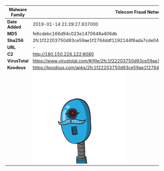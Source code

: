 | Malware Family | Telecom Fraud Network for South Koreans                      |
| -------------- | ------------------------------------------------------------ |
| **Date Added** | 2019-01-14 21:29:27.637000                                                   |
| **MD5**        | fe6cdebc166d94c023e1470648a406db                             |
| **Sha256**     | 2fc1f22203750d93ce59ae1f2764ddf1192144f6ada7cde041b51103e48f911e |
| **URL**        | -                                                            |
| **C2**         | http://180.150.226.122:8080 |
| **VirusTotal** | https://www.virustotal.com/#/file/2fc1f22203750d93ce59ae1f2764ddf1192144f6ada7cde041b51103e48f911e/detection |
| **Koodous**    | https://koodous.com/apks/2fc1f22203750d93ce59ae1f2764ddf1192144f6ada7cde041b51103e48f911e |
|                | ![](../assets/2fc1f22203750d93ce59ae1f2764ddf1192144f6ada7cde041b51103e48f911e.png) |
